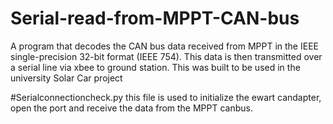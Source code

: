 # Serial-read-from-MPPT-CAN-bus
A program that decodes the CAN bus data received from MPPT in the  IEEE single-precision 32-bit format (IEEE 754). This data is then transmitted over a serial line via xbee to ground station. This was built to be used in the university Solar Car project

#Serialconnectioncheck.py
this file is used to initialize the ewart candapter, open the port and receive the data from the MPPT canbus.


